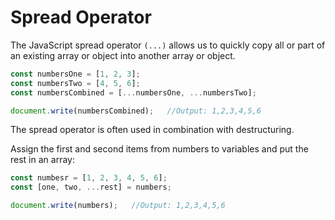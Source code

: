 # Spread Operator
The JavaScript spread operator `(...)` allows us to quickly copy all or part of an existing array or object into another array or object.

```js
const numbersOne = [1, 2, 3];
const numbersTwo = [4, 5, 6];
const numbersCombined = [...numbersOne, ...numbersTwo];

document.write(numbersCombined);   //Output: 1,2,3,4,5,6
```

The spread operator is often used in combination with destructuring.

Assign the first and second items from numbers to variables and put the rest in an array:

```js
const numbesr = [1, 2, 3, 4, 5, 6];
const [one, two, ...rest] = numbers;

document.write(numbers);   //Output: 1,2,3,4,5,6
```
